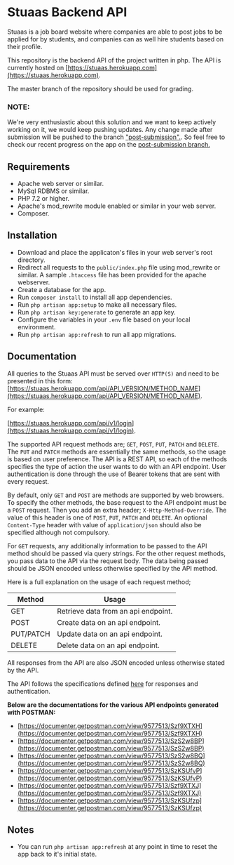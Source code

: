 # Stuaas Backend API

Stuaas is a job board website where companies are able to post jobs to be applied for by students, and companies can as well hire students based on their profile.

This repository is the backend API of the project written in php. The API is currently hosted on [https://stuaas.herokuapp.com](https://stuaas.herokuapp.com).

The master branch of the repository should be used for grading.

 ### NOTE:
 We're very enthusiastic about this solution and we want to keep actively working on it, we would keep pushing updates. Any change made after submission will be pushed to the branch ["post-submission".](https://github.com/Iyiola-am/saas/tree/post-submission). So feel free to check our recent progress on the app on the [post-submission branch.](https://github.com/Iyiola-am/saas/tree/post-submission)

## Requirements

- Apache web server or similar.
- MySql RDBMS or similar.
- PHP 7.2 or higher.
- Apache's mod_rewrite module enabled or similar in your web server.
- Composer.

## Installation

- Download and place the applicaton's files in your web server's root directory.
- Redirect all requests to the `public/index.php` file using mod_rewrite or similar. A sample `.htaccess` file has been provided for the apache webserver.
- Create a database for the app.
- Run `composer install` to install all app dependencies.
- Run `php artisan app:setup` to make all necessary files.
- Run `php artisan key:generate` to generate an app key.
- Configure the variables in your `.env` file based on your local environment.
- Run `php artisan app:refresh` to run all app migrations.

## Documentation

All queries to the Stuaas API must be served over `HTTP(S)` and need to be presented in this form: [https://stuaas.herokuapp.com/api/API_VERSION/METHOD_NAME](https://stuaas.herokuapp.com/api/API_VERSION/METHOD_NAME).

For example:

[https://stuaas.herokuapp.com/api/v1/login](https://stuaas.herokuapp.com/api/v1/login).

The supported API request methods are; `GET`, `POST`, `PUT`, `PATCH` and `DELETE`. The `PUT` and `PATCH` methods are essentially the same methods, so the usage is based on user preference. The API is a REST API, so each of the methods specifies the type of action the user wants to do with an API endpoint. User authentication is done through the use of Bearer tokens that are sent with every request.

By default, only `GET` and `POST` are methods are supported by web browsers. To specify the other methods, the base request to the API endpoint must be a `POST` request. Then you add an extra header; `X-Http-Method-Override`. The value of this header is one of `POST`, `PUT`, `PATCH` and `DELETE`. An optional `Content-Type` header with value of `application/json` should also be specified although not compulsory.

For `GET` requests, any additionally information to be passed to the API method should be passed via query strings. For the other request methods, you pass data to the API via the request body. The data being passed should be JSON encoded unless otherwise specified by the API method.

Here is a full explanation on the usage of each request method;

| Method    | Usage                               |
|-----------|-------------------------------------|
| GET       | Retrieve data from an api endpoint. |
| POST      | Create data on an api endpoint.     |
| PUT/PATCH | Update data on an api endpoint.     |
| DELETE    | Delete data on an api endpoint.     |

All responses from the API are also JSON encoded unless otherwise stated by the API.

The API follows the specifications defined [here](https://github.com/Gbahdeyboh/AuthServer) for responses and authentication.

**Below are the documentations for the various API endpoints generated with POSTMAN:**

- [https://documenter.getpostman.com/view/9577513/Szf9XTXH](https://documenter.getpostman.com/view/9577513/Szf9XTXH)
- [https://documenter.getpostman.com/view/9577513/SzS2w8BP](https://documenter.getpostman.com/view/9577513/SzS2w8BP)
- [https://documenter.getpostman.com/view/9577513/SzS2w8BQ](https://documenter.getpostman.com/view/9577513/SzS2w8BQ)
- [https://documenter.getpostman.com/view/9577513/SzKSUfvP](https://documenter.getpostman.com/view/9577513/SzKSUfvP)
- [https://documenter.getpostman.com/view/9577513/Szf9XTXJ](https://documenter.getpostman.com/view/9577513/Szf9XTXJ)
- [https://documenter.getpostman.com/view/9577513/SzKSUfzp](https://documenter.getpostman.com/view/9577513/SzKSUfzp)

## Notes

- You can run `php artisan app:refresh` at any point in time to reset the app back to it's initial state.
